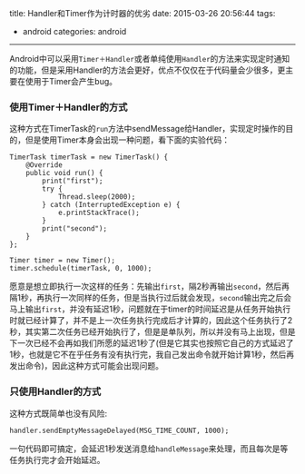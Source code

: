 title: Handler和Timer作为计时器的优劣
date: 2015-03-26 20:56:44
tags: 
-  android
categories: android

---

<!-- toc -->
Android中可以采用`Timer＋Handler`或者单纯使用`Handler`的方法来实现定时通知的功能，但是采用Handler的方法会更好，优点不仅仅在于代码量会少很多，更主要在使用于Timer会产生bug。

### 使用Timer＋Handler的方式
这种方式在TimerTask的`run`方法中sendMessage给Handler，实现定时操作的目的，但是使用Timer本身会出现一种问题，看下面的实验代码：

<!--more-->

	TimerTask timerTask = new TimerTask() {
		@Override
		public void run() {
			print("first");
			try {
				Thread.sleep(2000);
			} catch (InterruptedException e) {
				e.printStackTrace();
			}
			print("second");
		}
	};
	
	Timer timer = new Timer();
	timer.schedule(timerTask, 0, 1000);
	
愿意是想立即执行一次这样的任务：先输出`first`，隔2秒再输出`second`，然后再隔1秒，再执行一次同样的任务，但是当执行过后就会发现，`second`输出完之后会马上输出`first`，并没有延迟1秒，问题就在于timer的时间延迟是从任务开始执行时就已经计算了，并不是上一次任务执行完成后才计算的，因此这个任务执行了2秒，其实第二次任务已经开始执行了，但是是单队列，所以并没有马上出现，但是下一次已经不会再如我们所愿的延迟1秒了(但是它其实也按照它自己的方式延迟了1秒，也就是它不在乎任务有没有执行完，我自己发出命令就开始计算1秒，然后再发出命令)，因此这种方式可能会出现问题。

### 只使用Handler的方式
这种方式既简单也没有风险:

	handler.sendEmptyMessageDelayed(MSG_TIME_COUNT, 1000);
	
一句代码即可搞定，会延迟1秒发送消息给`handleMessage`来处理，而且每次是等任务执行完才会开始延迟。